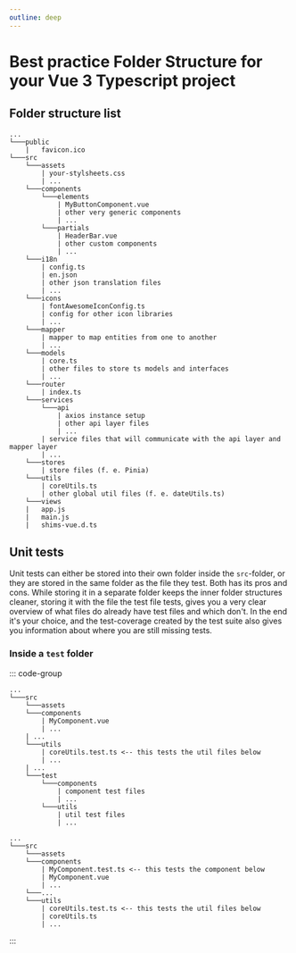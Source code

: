```yaml
---
outline: deep
---
```


# Best practice Folder Structure for your Vue 3 Typescript project


## Folder structure list
```
...
└───public
    |   favicon.ico
└───src
    └───assets
        | your-stylsheets.css
        | ...
    └───components
        └───elements
            | MyButtonComponent.vue
            | other very generic components
            | ...
        └───partials
            | HeaderBar.vue
            | other custom components
            | ...
    └───i18n
        | config.ts
        | en.json
        | other json translation files
        | ...
    └───icons
        | fontAwesomeIconConfig.ts
        | config for other icon libraries
        | ...
    └───mapper
        | mapper to map entities from one to another
        | ...
    └───models
        | core.ts
        | other files to store ts models and interfaces
        | ...
    └───router
        | index.ts
    └───services
        └───api
            | axios instance setup
            | other api layer files
            | ...
        | service files that will communicate with the api layer and mapper layer
        | ...
    └───stores
        | store files (f. e. Pinia)
    └───utils
        | coreUtils.ts
        | other global util files (f. e. dateUtils.ts)
    └───views
    |   app.js
    |   main.js
    |   shims-vue.d.ts
```

## Unit tests

Unit tests can either be stored into their own folder inside the `src`-folder, or they are stored in 
the same folder as the file they test. Both has its pros and cons. While storing it in a separate folder
keeps the inner folder structures cleaner, storing it with the file the test file tests, gives you a very 
clear overview of what files do already have test files and which don't. In the end it's your choice, and the
test-coverage created by the test suite also gives you information about where you are still missing tests.

### Inside a `test` folder

::: code-group
```[Inside a test folder]
...
└───src
    └───assets
    └───components
        | MyComponent.vue
        | ...
    | ...
    └───utils
        | coreUtils.test.ts <-- this tests the util files below
        | ...
    | ...
    └───test
        └───components
            | component test files
            | ...
        └───utils
            | util test files
            | ...
```

```[Inside a the folder youre testing]
...
└───src
    └───assets
    └───components
        | MyComponent.test.ts <-- this tests the component below
        | MyComponent.vue
        | ...
    └───...
    └───utils
        | coreUtils.test.ts <-- this tests the util files below
        | coreUtils.ts
        | ...

```
:::
